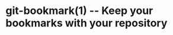 git-bookmark(1) -- Keep your bookmarks with your repository
=============================================
